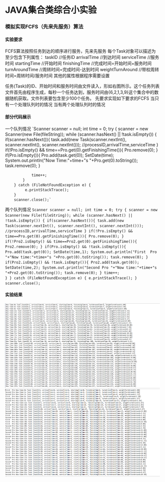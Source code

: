 ﻿# JAVA集合类综合小实验

### 模拟实现FCFS（先来先服务）算法
#### 实验要求  

FCFS算法按照任务到达的顺序进行服务，先来先服务
每个Task对象可以描述为至少包含下列属性：
taskID //任务ID
arrivalTime //到达时间
serviceTime //服务时间
startingTime //开始时间
finishingTime //完成时间=开始时间+服务时间
turnAroundTime //周转时间=完成时间-达到时间
weightTurnAround //带权周转时间=周转时间/服务时间
其他的属性根据程序需要设置  


任务(Task)的ID、开始时间和服务时间由文件读入，形如右图所示。这个任务列表文件首先由程序生成，每秒一个任务达到，服务时间由{6,2,1,3,9}这个集合中的数据随机获取。文件列表要包含至少100个任务。
先要求实现如下要求的FCFS
当只有一个处理队列时的情况
当有两个处理队列时的情况  
#### 部分代码展示
一个队列情况
	`Scanner scanner = null;
        int time = 0;
        try {
            scanner = new Scanner(new File(fileString));
            while (scanner.hasNext() || !task.isEmpty()) {
            	if(scanner.hasNext()){
            		task.add(new Task(scanner.nextInt(), scanner.nextInt(), scanner.nextInt()));	//processID,arrivalTime,serviceTime
            	}
            	if(!Pro.isEmpty() && time==Pro.get(0).getFinishingTime()){
            		Pro.remove(0);
            	}
            	if(Pro.isEmpty()){
            		Pro.add(task.get(0));
            		SetDate(time);
            		System.out.println("Now Time:"+time+"s "+Pro.get(0).toString());
            		task.remove(0);
            	}

                time++;
            }
        } catch (FileNotFoundException e) {
             e.printStackTrace();
        }
        scanner.close();`
两个队列情况
	`Scanner scanner = null;
        int time = 0;
        try {
            scanner = new Scanner(new File(fileString));
            while (scanner.hasNext() || !task.isEmpty()) {
            	if(scanner.hasNext()){
            		task.add(new Task(scanner.nextInt(), scanner.nextInt(), scanner.nextInt()));	//processID,arrivalTime,serviceTime
            	}
            	if(!Pro.isEmpty() && time==Pro.get(0).getFinishingTime()){
            		Pro.remove(0);
            	}
            	if(!Pro2.isEmpty() && time==Pro2.get(0).getFinishingTime()){
            		Pro2.remove(0);
            	}
            	if(Pro.isEmpty() && !task.isEmpty()){
            		Pro.add(task.get(0));
            		SetDate(time,1);
            		System.out.println("First  Pro "+"Now time:"+time+"s "+Pro.get(0).toString());
            		task.remove(0);
            	}
            	if(Pro2.isEmpty() && !task.isEmpty()){
            		Pro2.add(task.get(0));
            		SetDate(time,2);
            		System.out.println("Second Pro "+"Now time:"+time+"s "+Pro2.get(0).toString());
            		task.remove(0);
            	}
                time++;                 
            }
        } catch (FileNotFoundException e) {
             e.printStackTrace();
        }
        scanner.close();`
#### 实验结果  
![image](https://raw.githubusercontent.com/905220575/LearnJava/master/img/zhonghe/FCFSone.png) 
![image](https://raw.githubusercontent.com/905220575/LearnJava/master/img/zhonghe/FCFStwo.png) 







